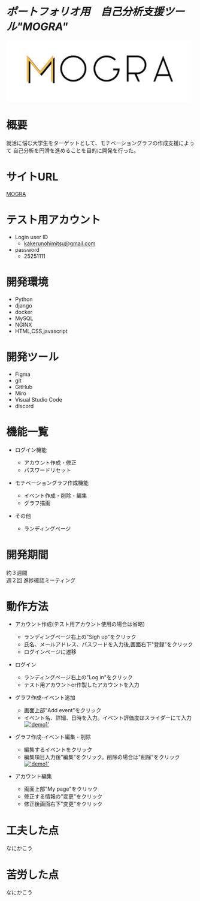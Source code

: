 # *ポートフォリオ用　自己分析支援ツール"MOGRA"* 


![MOGRA title](images/logo.png)

# 概要
就活に悩む大学生をターゲットとして、モチベーショングラフの作成支援によって
自己分析を円滑を進めることを目的に開発を行った。


# サイトURL

[MOGRA](URL)<!-- URLは用意してください -->

# テスト用アカウント　 <!--用意するのであれば作っといて -->

- Login user ID
    - kakerunohimitsu@gmail.com
- password
    - 25251111

# 開発環境  <!--　細かいverとかは知らん　必要なら追記しといて -->
- Python
- django
- docker
- MySQL
- NGINX
- HTML,CSS,javascript

# 開発ツール
- Figma
- git
- GitHub
- Miro
- Visual Studio Code
- discord

# 機能一覧

- ログイン機能
    - アカウント作成・修正 
    - パスワードリセット

- モチベーショングラフ作成機能
    - イベント作成・削除・編集
    - グラフ描画

- その他
    - ランディングページ

# 開発期間

約３週間 
<br>
週２回 進捗確認ミーティング
<br>

# 動作方法
- アカウント作成(テスト用アカウント使用の場合は省略)
    - ランディングページ右上の"Sigh up"をクリック
    - 氏名、メールアドレス、パスワードを入力後,画面右下"登録"をクリック
    - ログインページに遷移


- ログイン
    - ランディングページ右上の"Log in"をクリック
    - テスト用アカウントor作製したアカウントを入力

- グラフ作成-イベント追加
    - 画面上部"Add event"をクリック
    - イベント名、詳細、日時を入力。イベント評価度はスライダーにて入力
    [!['demo1']()]('https://youtu.be/WIN6fvjxvBQ')
- グラフ作成-イベント編集・削除
    - 編集するイベントをクリック
    - 編集項目入力後”編集”をクリック。削除の場合は"削除"をクリック
    [!['demo1']()]('https://youtu.be/PGfvhzaKD4s')

   

- アカウント編集
    - 画面上部"My page"をクリック
    - 修正する情報の"変更"をクリック
    - 修正後画面右下"変更"をクリック


# 工夫した点
なにかこう

# 苦労した点
なにかこう
